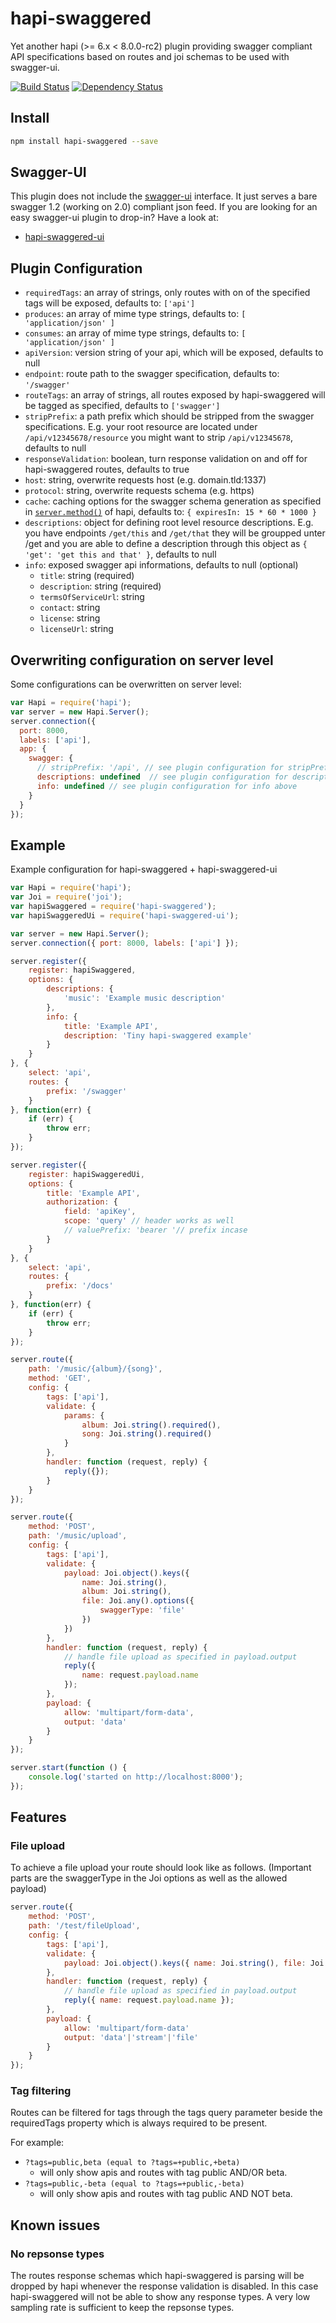 # hapi-swaggered
Yet another hapi (>= 6.x < 8.0.0-rc2) plugin providing swagger compliant API specifications based on routes and joi schemas to be used with swagger-ui.

[![Build Status](https://travis-ci.org/z0mt3c/hapi-swaggered.png)](https://travis-ci.org/z0mt3c/hapi-swaggered)
[![Dependency Status](https://gemnasium.com/z0mt3c/hapi-swaggered.png)](https://gemnasium.com/z0mt3c/hapi-swaggered)


## Install
```bash
npm install hapi-swaggered --save
```

## Swagger-UI
This plugin does not include the [swagger-ui](https://github.com/wordnik/swagger-ui) interface. It just serves a bare swagger 1.2 (working on 2.0) compliant json feed. If you are looking for an easy swagger-ui plugin to drop-in? Have a look at:
* [hapi-swaggered-ui](https://github.com/z0mt3c/hapi-swaggered-ui)

## Plugin Configuration
* `requiredTags`: an array of strings, only routes with on of the specified tags will be exposed, defaults to: `['api']`
* `produces`: an array of mime type strings, defaults to: `[ 'application/json' ]`
* `consumes`: an array of mime type strings, defaults to: `[ 'application/json' ]`
* `apiVersion`: version string of your api, which will be exposed, defaults to null
* `endpoint`: route path to the swagger specification, defaults to: `'/swagger'`
* `routeTags`: an array of strings, all routes exposed by hapi-swaggered will be tagged as specified, defaults to `['swagger']`
* `stripPrefix`: a path prefix which should be stripped from the swagger specifications. E.g. your root resource are located under `/api/v12345678/resource` you might want to strip `/api/v12345678`, defaults to null
* `responseValidation`: boolean, turn response validation on and off for hapi-swaggered routes, defaults to true
* `host`: string, overwrite requests host (e.g. domain.tld:1337)
* `protocol`: string, overwrite requests schema (e.g. https)
* `cache`: caching options for the swagger schema generation as specified in [`server.method()`](https://github.com/hapijs/hapi/blob/master/docs/Reference.md#servermethodname-fn-options) of hapi, defaults to: `{ expiresIn: 15 * 60 * 1000 }`
* `descriptions`: object for defining root level resource descriptions. E.g. you have endpoints `/get/this` and `/get/that` they will be groupped unter /get and you are able to define a description through this object as `{ 'get': 'get this and that' }`, defaults to null
* `info`: exposed swagger api informations, defaults to null (optional)
  * `title`: string (required)
  * `description`: string (required)
  * `termsOfServiceUrl`: string
  * `contact`: string
  * `license`: string
  * `licenseUrl`: string


## Overwriting configuration on server level
Some configurations can be overwritten on server level:

```js
var Hapi = require('hapi');
var server = new Hapi.Server();
server.connection({ 
  port: 8000,
  labels: ['api'],
  app: {
    swagger: {
      // stripPrefix: '/api', // see plugin configuration for stripPrefix above
      descriptions: undefined  // see plugin configuration for descriptions above
      info: undefined // see plugin configuration for info above
    }
  }
});
```

## Example
Example configuration for hapi-swaggered + hapi-swaggered-ui

```js
var Hapi = require('hapi');
var Joi = require('joi');
var hapiSwaggered = require('hapi-swaggered');
var hapiSwaggeredUi = require('hapi-swaggered-ui');

var server = new Hapi.Server();
server.connection({ port: 8000, labels: ['api'] });

server.register({
	register: hapiSwaggered,
	options: {
		descriptions: {
			'music': 'Example music description'
		},
		info: {
			title: 'Example API',
			description: 'Tiny hapi-swaggered example'
		}
	}
}, {
	select: 'api',
	routes: {
		prefix: '/swagger'
	}
}, function(err) {
	if (err) {
		throw err;
	}
});

server.register({
	register: hapiSwaggeredUi,
	options: {
		title: 'Example API',
		authorization: {
			field: 'apiKey',
			scope: 'query' // header works as well
			// valuePrefix: 'bearer '// prefix incase
		}
	}
}, {
	select: 'api',
	routes: {
		prefix: '/docs'
	}
}, function(err) {
	if (err) {
		throw err;
	}
});

server.route({
	path: '/music/{album}/{song}',
	method: 'GET',
	config: {
		tags: ['api'],
		validate: {
			params: {
				album: Joi.string().required(),
				song: Joi.string().required()
			}
		},
		handler: function (request, reply) {
			reply({});
		}
	}
});

server.route({
	method: 'POST',
	path: '/music/upload',
	config: {
		tags: ['api'],
		validate: {
			payload: Joi.object().keys({
				name: Joi.string(),
				album: Joi.string(),
				file: Joi.any().options({
					swaggerType: 'file'
				})
			})
		},
		handler: function (request, reply) {
			// handle file upload as specified in payload.output
			reply({
				name: request.payload.name
			});
		},
		payload: {
			allow: 'multipart/form-data',
			output: 'data'
		}
	}
});

server.start(function () {
	console.log('started on http://localhost:8000');
});
```

## Features
### File upload
To achieve a file upload your route should look like as follows. (Important parts are the swaggerType in the Joi options as well as the allowed payload)

```js
server.route({
    method: 'POST',
    path: '/test/fileUpload',
    config: {
        tags: ['api'],
        validate: {
            payload: Joi.object().keys({ name: Joi.string(), file: Joi.any().options({ swaggerType: 'file' }) })
        },
        handler: function (request, reply) {
            // handle file upload as specified in payload.output
            reply({ name: request.payload.name });
        },
        payload: {
            allow: 'multipart/form-data'
            output: 'data'|'stream'|'file'
        }
    }
});
```

### Tag filtering
Routes can be filtered for tags through the tags query parameter beside the requiredTags property which is always required to be present.

For example:

* `?tags=public,beta (equal to ?tags=+public,+beta)`
  * will only show apis and routes with tag public AND/OR beta.
* `?tags=public,-beta (equal to ?tags=+public,-beta)`
  * will only show apis and routes with tag public AND NOT beta.

## Known issues
### No repsonse types
The routes response schemas which hapi-swaggered is parsing will be dropped by hapi whenever the response validation is disabled. In this case hapi-swaggered will not be able to show any response types. A very low sampling rate is sufficient to keep the repsonse types.
